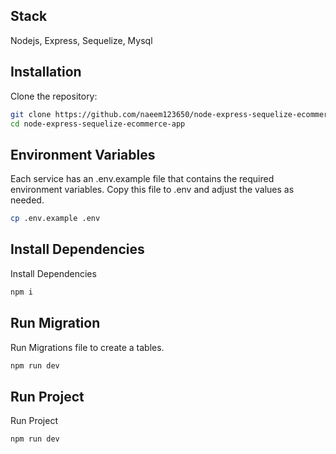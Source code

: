 ## Stack

Nodejs, Express, Sequelize, Mysql

## Installation

Clone the repository:

```bash
git clone https://github.com/naeem123650/node-express-sequelize-ecommerce-app.git
cd node-express-sequelize-ecommerce-app
```

## Environment Variables

Each service has an .env.example file that contains the required environment variables. Copy this file to .env and adjust the values as needed.

```bash
cp .env.example .env
```

## Install Dependencies

Install Dependencies

```bash
npm i
```

## Run Migration

Run Migrations file to create a tables.

```bash
npm run dev
```

## Run Project

Run Project

```bash
npm run dev
```
